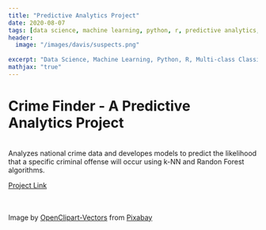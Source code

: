 ```yaml
---
title: "Predictive Analytics Project"
date: 2020-08-07
tags: [data science, machine learning, python, r, predictive analytics, classification]
header:
  image: "/images/davis/suspects.png"
  
excerpt: "Data Science, Machine Learning, Python, R, Multi-class Classification"
mathjax: "true"
---
```


# Crime Finder - A Predictive Analytics Project
<br>
Analyzes national crime data and developes models to predict the likelihood that a specific criminal offense will occur using k-NN and Randon Forest algorithms.

<a href="https://github.com/amodavis/Crime_Finder">Project Link</a>

<br>
<br>
Image by <a href="https://pixabay.com/users/openclipart-vectors-30363/?utm_source=link-attribution&amp;utm_medium=referral&amp;utm_campaign=image&amp;utm_content=1294323">OpenClipart-Vectors</a> from <a href="https://pixabay.com/?utm_source=link-attribution&amp;utm_medium=referral&amp;utm_campaign=image&amp;utm_content=1294323">Pixabay</a>
